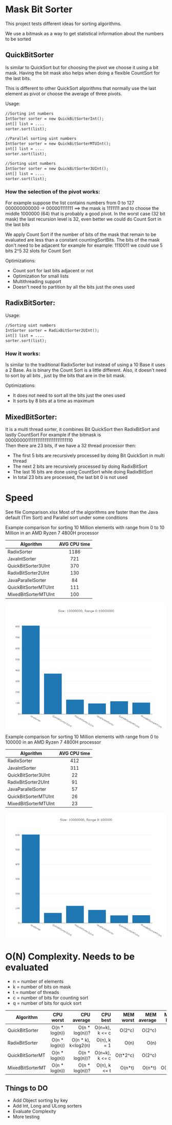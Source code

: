 # Mask Bit Sorter
This project tests different ideas for sorting algorithms. 

We use a bitmask as a way to get statistical information about the numbers to be sorted

## QuickBitSorter
Is similar to QuickSort but for choosing the pivot we choose it using a bit mask. 
Having the bit mask also helps when doing a flexible CountSort for the last bits.

This is different to other QuickSort algorithms that normally use the last element as pivot or choose the average of three
pivots.

Usage:
```
//Sorting int numbers 
IntSorter sorter = new QuickBitSorterInt();
int[] list = ....
sorter.sort(list);
```
```
//Parallel sorting uint numbers 
IntSorter sorter = new QuickBitSorterMTUInt();
int[] list = ....
sorter.sort(list);
```
```
//Sorting uint numbers 
IntSorter sorter = new QuickBitSorter3UInt();
int[] list = ....
sorter.sort(list);
```

### How the selection of the pivot works:

For example suppose the list contains numbers from 0 to 127 
000000000000 -> 000001111111  ==>  the mask is 1111111 and to choose the middle 1000000 (64) that is probably a good pivot.
In the worst case (32 bit mask) the last recursion level is 32, even better we could do Count Sort in the last bits

We apply Count Sort if the number of bits of the mask that remain to be evaluated are less than a constant countingSortBits.
The bits of the mask don't need to be adjacent for example for example: 1110011 we could use 5 bits 2^5 32 slots for Count Sort

Optimizations:
- Count sort for last bits adjacent or not
- Optimization for small lists
- Multithreading support
- Doesn't need to partition by all the bits just the ones used


## RadixBitSorter:

Usage:
```
//Sorting uint numbers 
IntSorter sorter = RadixBitSorter2UInt();
int[] list = ....
sorter.sort(list);
```
### How it works:

Is similar to the traditional RadixSorter but instead of using a 10 Base it uses a 2 Base.
As is binary the Count Sort is a little different. Also, it doesn't need to sort by all bits
, just by the bits that are in the bit mask.

Optimizations:
- It does not need to sort all the bits just the ones used
- It sorts by 8 bits at a time as maximum

## MixedBitSorter:
It is a multi thread sorter, it combines Bit QuickSort  then RadixBitSort and lastly CountSort
For example if the bitmask is 00000000111111111111111111111110  
Then there are 23 bits, if we have a 32 thread processor then:

- The first 5 bits are recursively processed by doing Bit QuickSort in multi thread
- The next 2 bits are recursively processed by doing RadixBitSort
- The last 16 bits are done using CountSort while doing RadixBitSort
- In total 23 bits are processed, the last bit 0 is not used

# Speed
See file Comparison.xlsx
Most of the algorithms are faster than the Java default (Tim Sort) and Parallel sort under some conditions

Example comparison for sorting 10 Million elements with range from 0 to 10 Million in an AMD Ryzen 7 4800H processor

| Algorithm        | AVG CPU time  |
| ---------------- |:-------------:|
|RadixSorter|1186|
|JavaIntSorter|721|
|QuickBitSorter3UInt|370|
|RadixBitSorter2UInt|130|
|JavaParallelSorter|84|
|QuickBitSorterMTUInt|111|
|MixedBitSorterMTUInt|100|

![Graph2](plot-S10000000-Range0-10000000-random.png?raw=true "Graph2")

Example comparison for sorting 10 Million elements with range from 0 to 100000 in an AMD Ryzen 7 4800H processor

| Algorithm        | AVG CPU time  |
| ---------------- |:-------------:|
|RadixSorter|412|
|JavaIntSorter|311|
|QuickBitSorter3UInt|22|
|RadixBitSorter2UInt|91|
|JavaParallelSorter|57|
|QuickBitSorterMTUInt|26|
|MixedBitSorterMTUInt|23|

![Graph2](plot-S10000000-Range0-100000-random.png?raw=true "Graph2")

# O(N) Complexity. Needs to be evaluated

- n = number of elements
- k = number of bits on mask
- t = number of threads
- c = number of bits for counting sort
- q = number of bits for quick sort


| Algorithm        | CPU worst     | CPU average         | CPU best       | MEM worst | MEM average | MEM best |
| ---------------- |:-------------:| -------------------:| --------------:| ---------:| -----------:|---------:|
| QuickBitSorter   | O(n * log(n)) | O(n * log(n))?      | O(n+k), k <= c | O(2^c)    | O(2^c)      |    1     |
| RadixBitSorter   | O(n * log(n)) | O(n * k), k<log2(n) | O(n), k = 1    | O(n)      | O(n)        |    1     |
| QuickBitSorterMT | O(n * log(n)) | O(n * log(n))?      | O(n+k), k <= c | O(t*2^c)  | O(2^c)      |    1     |
| MixedBitSorterMT | O(n * log(n)) | O(n * log(n))?      | O(n), k <= t   | O(n*t)    | O(n*t)      |  O(2^c)  |

## Things to DO
- Add Object sorting by key
- Add Int, Long and ULong sorters
- Evaluate Complexity
- More testing
